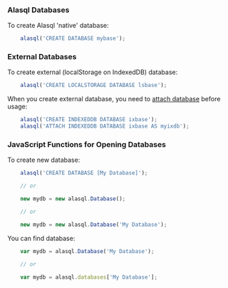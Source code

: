 ### Alasql Databases
To create Alasql 'native' database:
 
```js
    alasql('CREATE DATABASE mybase');
```

### External Databases
To create external (localStorage on IndexedDB) database:
```js
    alasql('CREATE LOCALSTORAGE DATABASE lsbase');
```
When you create external database, you need to [attach database](Attach) before usage:
```js
    alasql('CREATE INDEXEDDB DATABASE ixbase');
    alasql('ATTACH INDEXEDDB DATABASE ixbase AS myixdb');
```

### JavaScript Functions for Opening Databases

To create new database:

```js
	alasql('CREATE DATABASE [My Database]');

	// or

	new mydb = new alasql.Database();

	// or

	new mydb = new alasql.Database('My Database');
```

You can find database:

```js
	var mydb = alasql.Database('My Database');

	// or

	var mydb = alasql.databases['My Database'];
```